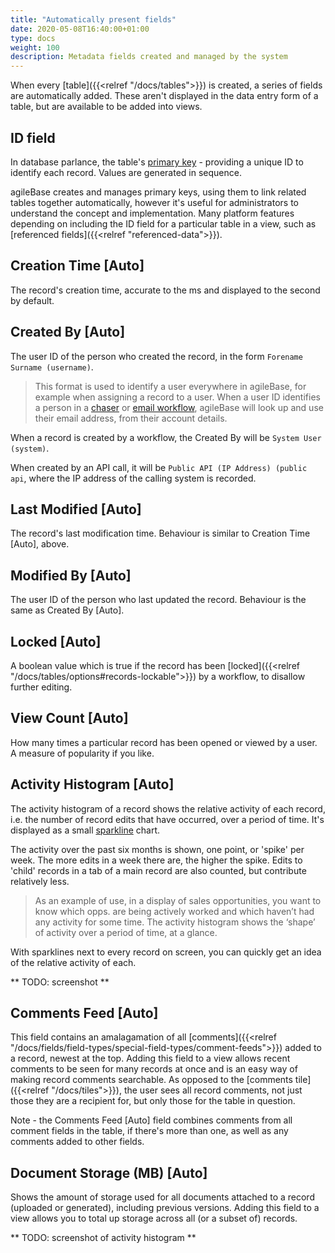 ```yaml
---
title: "Automatically present fields"
date: 2020-05-08T16:40:00+01:00
type: docs
weight: 100
description: Metadata fields created and managed by the system
---
```

When every [table]({{<relref "/docs/tables">}}) is created, a series of fields are automatically added. These aren't displayed in the data entry form of a table, but are available to be added into views.

## ID field
In database parlance, the table's [primary key](https://en.wikipedia.org/wiki/Primary_key) - providing a unique ID to identify each record. Values are generated in sequence.

agileBase creates and manages primary keys, using them to link related tables together automatically, however it's useful for administrators to understand the concept and implementation. Many platform features depending on including the ID field for a particular table in a view, such as [referenced fields]({{<relref "referenced-data">}}).

## Creation Time [Auto]
The record's creation time, accurate to the ms and displayed to the second by default.

## Created By [Auto]
The user ID of the person who created the record, in the form `Forename Surname (username)`. 

> This format is used to identify a user everywhere in agileBase, for example when assigning a record to a user. When a user ID identifies a person in a [chaser](https://todo.com) or [email workflow](https://todo.com), agileBase will look up and use their email address, from their account details.

When a record is created by a workflow, the Created By will be `System User (system)`.

When created by an API call, it will be `Public API (IP Address) (public api`, where the IP address of the calling system is recorded.

## Last Modified [Auto]
The record's last modification time. Behaviour is similar to Creation Time [Auto], above.

## Modified By [Auto]
The user ID of the person who last updated the record. Behaviour is the same as Created By [Auto].

## Locked [Auto]
A boolean value which is true if the record has been [locked]({{<relref "/docs/tables/options#records-lockable">}}) by a workflow, to disallow further editing.

## View Count [Auto]
How many times a particular record has been opened or viewed by a user. A measure of popularity if you like.

## Activity Histogram [Auto]
The activity histogram of a record shows the relative activity of each record, i.e. the number of record edits that have occurred, over a period of time. It's displayed as a small [sparkline](https://en.wikipedia.org/wiki/Sparkline) chart.

The activity over the past six months is shown, one point, or 'spike' per week. The more edits in a week there are, the higher the spike. Edits to 'child' records in a tab of a main record are also counted, but contribute relatively less.

> As an example of use, in a display of sales opportunities, you want to know which opps. are being actively worked and which haven’t had any activity for some time. The activity histogram shows the ‘shape’ of activity over a period of time, at a glance.

With sparklines next to every record on screen, you can quickly get an idea of the relative activity of each.

** TODO: screenshot **

## Comments Feed [Auto]
This field contains an amalagamation of all [comments]({{<relref "/docs/fields/field-types/special-field-types/comment-feeds">}}) added to a record, newest at the top. Adding this field to a view allows recent comments to be seen for many records at once and is an easy way of making record comments searchable. As opposed to the [comments tile]({{<relref "/docs/tiles">}}), the user sees all record comments, not just those they are a recipient for, but only those for the table in question.

Note - the Comments Feed [Auto] field combines comments from all comment fields in the table, if there's more than one, as well as any comments added to other fields.

## Document Storage (MB) [Auto]
Shows the amount of storage used for all documents attached to a record (uploaded or generated), including previous versions. Adding this field to a view allows you to total up storage across all (or a subset of) records.





** TODO: screenshot of activity histogram **
